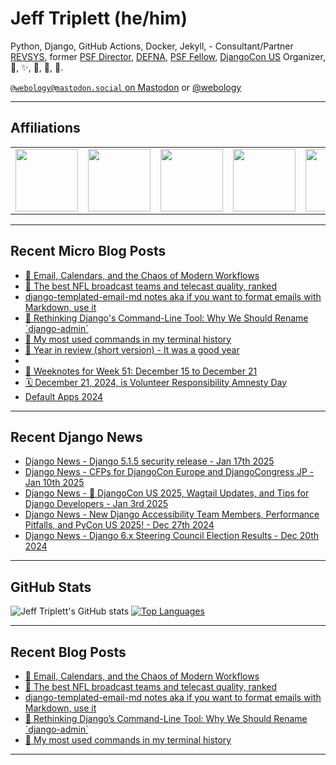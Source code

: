 # Jeff Triplett (he/him)

Python, Django, GitHub Actions, Docker, Jekyll,  - Consultant/Partner [REVSYS][], former [PSF Director][], [DEFNA][], [PSF Fellow][], [DjangoCon US][] Organizer, 🏀, ✨, 💪, 🏃, 🤖.

<a href="https://mastodon.social/@webology" rel="me">`@webology@mastodon.social` on Mastodon</a> or <a href="https://twitter.com/webology">@webology</a>

<hr>

## Affiliations

<table border="0">
<tr>
<td><a href="https://github.com/revsys/"><img src="https://avatars.githubusercontent.com/u/308096?s=200&v=4" width="100px"></a></td>
<td><a href="https://github.com/psf/"><img src="https://avatars.githubusercontent.com/u/50630501?s=200&v=4" width="100px"></a></td>
<td><a href="https://github.com/djangocon/"><img src="https://avatars.githubusercontent.com/u/2891658?s=400&&v=4" width="100px"></a></td>
<td><a href="https://github.com/defna/"><img src="https://avatars.githubusercontent.com/u/13454395?s=200&v=4" width="100px"></a></td>
<td><a href="https://github.com/djangopackages/"><img src="https://avatars.githubusercontent.com/u/27385825?s=200&v=4" width="100px"></a></td>
</tr>
</table>

<hr>

## Recent Micro Blog Posts

<!--START_SECTION:micro-posts-->
* [📩 Email, Calendars, and the Chaos of Modern Workflows](https:&#x2F;&#x2F;micro.webology.dev&#x2F;2025&#x2F;01&#x2F;15&#x2F;email-calendars-and-the-chaos&#x2F;)
* [🏈 The best NFL broadcast teams and telecast quality, ranked](https:&#x2F;&#x2F;micro.webology.dev&#x2F;2025&#x2F;01&#x2F;12&#x2F;the-best-nfl-broadcast-teams&#x2F;)
* [django-templated-email-md notes aka if you want to format emails with Markdown, use it](https:&#x2F;&#x2F;micro.webology.dev&#x2F;2025&#x2F;01&#x2F;11&#x2F;djangotemplatedemailmd-notes-aka-if-you&#x2F;)
* [🤔 Rethinking Django&#39;s Command-Line Tool: Why We Should Rename &#x60;django-admin&#x60;](https:&#x2F;&#x2F;micro.webology.dev&#x2F;2025&#x2F;01&#x2F;08&#x2F;rethinking-djangos-commandline-tool-why&#x2F;)
* [🐚 My most used commands in my terminal history](https:&#x2F;&#x2F;micro.webology.dev&#x2F;2025&#x2F;01&#x2F;02&#x2F;my-most-used-commands-in&#x2F;)
* [🎊 Year in review (short version) - It was a good year](https:&#x2F;&#x2F;micro.webology.dev&#x2F;2025&#x2F;01&#x2F;01&#x2F;year-in-review-short-version&#x2F;)
* [](https:&#x2F;&#x2F;micro.webology.dev&#x2F;2024&#x2F;12&#x2F;31&#x2F;github-stars-are-only-good&#x2F;)
* [🎄 Weeknotes for Week 51: December 15 to December 21](https:&#x2F;&#x2F;micro.webology.dev&#x2F;2024&#x2F;12&#x2F;22&#x2F;weeknotes-for-week-december-to&#x2F;)
* [🗓️ December 21, 2024, is Volunteer Responsibility Amnesty Day](https:&#x2F;&#x2F;micro.webology.dev&#x2F;2024&#x2F;12&#x2F;20&#x2F;december-is-volunteer-responsibility-amnesty&#x2F;)
* [Default Apps 2024](https:&#x2F;&#x2F;micro.webology.dev&#x2F;2024&#x2F;12&#x2F;19&#x2F;default-apps&#x2F;)
<!--END_SECTION:micro-posts-->

<hr>

## Recent Django News

<!--START_SECTION:news-->
* [Django News - Django 5.1.5 security release - Jan 17th 2025](https:&#x2F;&#x2F;django-news.com&#x2F;issues&#x2F;268)
* [Django News - CFPs for DjangoCon Europe and DjangoCongress JP - Jan 10th 2025](https:&#x2F;&#x2F;django-news.com&#x2F;issues&#x2F;267)
* [Django News - 🎊 DjangoCon US 2025, Wagtail Updates, and Tips for Django Developers - Jan 3rd 2025](https:&#x2F;&#x2F;django-news.com&#x2F;issues&#x2F;266)
* [Django News - New Django Accessibility Team Members, Performance Pitfalls, and PyCon US 2025! - Dec 27th 2024](https:&#x2F;&#x2F;django-news.com&#x2F;issues&#x2F;265)
* [Django News - Django 6.x Steering Council Election Results - Dec 20th 2024](https:&#x2F;&#x2F;django-news.com&#x2F;issues&#x2F;264)
<!--END_SECTION:news-->

<hr>

## GitHub Stats

![Jeff Triplett's GitHub stats](https://github-readme-stats.vercel.app/api?username=jefftriplett&show_icons=&private_count=true&theme=dracula)  [![Top Languages](https://github-readme-stats.vercel.app/api/top-langs/?username=jefftriplett&layout=compact&theme=dracula)]()

<hr>

## Recent Blog Posts

<!--START_SECTION:posts-->
* [📩 Email, Calendars, and the Chaos of Modern Workflows](https:&#x2F;&#x2F;jefftriplett.com&#x2F;2025&#x2F;email-calendars-and-the-chaos-of-modern-workflows&#x2F;)
* [🏈 The best NFL broadcast teams and telecast quality, ranked](https:&#x2F;&#x2F;jefftriplett.com&#x2F;2025&#x2F;the-best-nfl-broadcast-teams-and-telecast-quality-ranked&#x2F;)
* [django-templated-email-md notes aka if you want to format emails with Markdown, use it](https:&#x2F;&#x2F;jefftriplett.com&#x2F;2025&#x2F;django-templated-email-md-notes-aka-if-you-want-to-format-emails-with-markdown-use-it&#x2F;)
* [🤔 Rethinking Django’s Command-Line Tool: Why We Should Rename &#x60;django-admin&#x60;](https:&#x2F;&#x2F;jefftriplett.com&#x2F;2025&#x2F;rethinking-django-s-command-line-tool-why-we-should-rename-django-admin&#x2F;)
* [🐚 My most used commands in my terminal history](https:&#x2F;&#x2F;jefftriplett.com&#x2F;2025&#x2F;my-most-used-commands-in-my-terminal-history&#x2F;)
<!--END_SECTION:posts-->

<hr>

[DEFNA]: https://www.defna.org/
[DjangoCon US]: http://djangocon.us/
[PSF Director]: https://www.python.org/psf/members/#board-of-directors
[REVSYS]: https://www.revsys.com/
[PSF Fellow]: https://www.python.org/psf/fellows/
